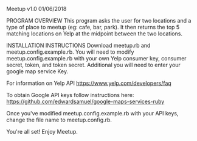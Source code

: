 Meetup v1.0 01/06/2018

PROGRAM OVERVIEW
This program asks the user for two locations and a type of place to meetup (eg: cafe, bar, park).  It then returns the top 5 matching locations on Yelp at the midpoint between the two locations.  

INSTALLATION INSTRUCTIONS
Download meetup.rb and meetup.config.example.rb.  You will need to modify meetup.config.example.rb with your own Yelp consumer key, consumer secret, token, and token secret.  Additional you will need to enter your google map service Key.  

For information on Yelp API
https://www.yelp.com/developers/faq

To obtain Google API keys follow instructions here:
https://github.com/edwardsamuel/google-maps-services-ruby

Once you've modified meetup.config.example.rb with your API keys, change the file name to meetup.config.rb.  

You're all set!  Enjoy Meetup.  